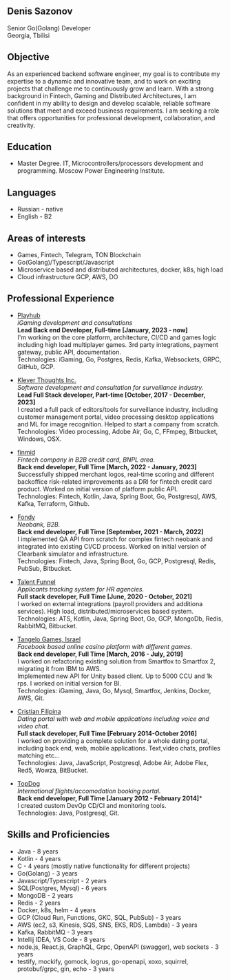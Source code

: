 ## Denis Sazonov
Senior Go(Golang) Developer  
Georgia, Tbilisi  

## Objective
As an experienced backend software engineer, my goal is to contribute my expertise to a dynamic and innovative team, and to work on exciting projects that challenge me to continuously grow and learn. With a strong background in Fintech, Gaming and Distributed Architectures, I am confident in my ability to design and develop scalable, reliable software solutions that meet and exceed business requirements. I am seeking a role that offers opportunities for professional development, collaboration, and creativity.

## Education
- Master Degree. IT, Microcontrollers/processors development and programming. Moscow Power Engineering Institute. 

## Languages
- Russian - native
- English - B2

## Areas of interests
- Games, Fintech, Telegram, TON Blockchain
- Go(Golang)/Typescript/Javascript
- Microservice based and distributed architectures, docker, k8s, high load
- Cloud infrastructure GCP, AWS, DO

## Professional Experience
- [Playhub](https://playhub.bet/)  
*iGaming development and consultations*  
**Lead Back end Developer, Full-time [January, 2023 - now]**  
I'm working on the core platform, architecture, CI/CD and games logic including high load multiplayer games. 3rd party integrations, payment gateway, public API, documentation.  
Technologies: iGaming, Go, Postgres, Redis, Kafka, Websockets, GRPC, GitHub, GCP.

- [Klever Thoughts Inc.](https://www.investigationve.com/)  
*Software development and consultation for surveillance industry.*  
**Lead Full Stack developer, Part-time [October, 2017 - December, 2023]**  
I created a full pack of editors/tools for surveillance industry, including customer management portal, video processing desktop applications and ML for image recognition. Helped to start a company from scratch.     
Technologies: Video processing, Adobe Air, Go, C, FFmpeg, Bitbucket, Windows, OSX.

- [finmid](https://finmid.com/)  
*Fintech company in B2B credit card, BNPL area.*  
**Back end developer, Full Time [March, 2022 - January, 2023]**  
Successfully shipped merchant logos, real-time scoring and different backoffice risk-related improvements as a DRI for fintech credit card product. Worked on initial version of platform public API.  
Technologies: Fintech, Kotlin, Java, Spring Boot, Go, Postgresql, AWS,  Kafka, Terraform, Github.

- [Fondy](https://fondy.io/en/)  
*Neobank, B2B.*  
**Back end developer, Full Time [September, 2021 - March, 2022]**  
I implemented QA API from scratch for complex fintech neobank and integrated into existing CI/CD process. Worked on initial version of Clearbank simulator and infrastructure.  
Technologies: Fintech, Java, Spring Boot, Go, GCP, Postgresql, Redis, PubSub, Bitbucket.

- [Talent Funnel](https://www.talent-funnel.com/)  
*Applicants tracking system for HR agencies.*  
**Full stack developer, Full Time [June, 2020 - October, 2021]**   
I worked on external integrations (payroll providers and additiona services). High load, distributed/microservices based system.    
Technologies: ATS, Kotlin, Java, Spring Boot, Go, GCP, MongoDb, Redis, RabbitMQ, Bitbucket.

- [Tangelo Games, Israel](https://tangelogames.com/)  
*Facebook based online casino platform with different games.*  
**Back end developer, Full Time [March, 2016 - July, 2019]**  
I worked on refactoring existing solution from Smartfox to Smartfox 2, migrating it from IBM to AWS.  
Implemented new API for Unity based client. Up to 5000 CCU and 1k rps.
I worked on initial version for BI.  
Technologies: iGaming, Java, Go, Mysql, Smartfox, Jenkins, Docker, AWS, Git.

- [Cristian Filipina](https://www.christianfilipina.com/)  
*Dating portal with web and mobile applications including voice and video chat.*  
**Full stack developer, Full Time [February 2014-October 2016]**  
I worked on providing a complete solution for a whole dating portal, including back end, web, mobile applications. Text,video chats, profiles matching etc...  
Technologies: Java, JavaScript, Postgresql, Adobe Air, Adobe Flex, Red5, Wowza, BitBucket.

- [TopDog](https://www.topdog.ru.net/)  
*International flights/accomodation booking portal.*  
**Back end developer, Full Time [January 2012 - February 2014]***  
I created custom DevOp CD/CI and monitoring tools.  
Technologies: Java, Postgresql, Git.

## Skills and Proficiencies
- Java - 8 years
- Kotlin - 4 years
- C - 4 years (mostly native functionality for different projects)
- Go(Golang) - 3 years
- Javascript/Typescript - 2 years
- SQL(Postgres, Mysql) - 6 years 
- MongoDB - 2 years
- Redis - 2 years
- Docker, k8s, helm - 4 years
- GCP (Cloud Run, Functions, GKC, SQL, PubSub) - 3 years
- AWS (ec2, s3, Kinesis, SQS, SNS, EKS, RDS, Lambda) - 3 years
- Kafka, RabbitMQ - 3 years
- Intellij IDEA, VS Code - 8 years
- node.js, React.js, GraphQL, Grpc, OpenAPI (swagger), web sockets - 3 years
- testify, mockify, gomock, logrus, go-openapi, xoxo, squirrel, protobuf/grpc, gin, echo - 3 years




